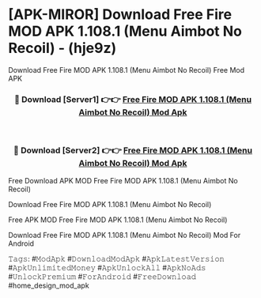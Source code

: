 # [APK-MIROR] Download Free Fire MOD APK 1.108.1 (Menu Aimbot No Recoil) - (hje9z)
Download Free Fire MOD APK 1.108.1 (Menu Aimbot No Recoil) Free Mod APK

<div align="center">
<h3>🔴 Download [Server1] 👉👉 <a href="https://apk-comot.site?title=Free_Fire_MOD_APK_1.108.1_(Menu_Aimbot_No_Recoil)">Free Fire MOD APK 1.108.1 (Menu Aimbot No Recoil) Mod Apk</a></h3><br>

<h3>🔴 Download [Server2] 👉👉 <a href="https://apk-comot.site?title=Free_Fire_MOD_APK_1.108.1_(Menu_Aimbot_No_Recoil)">Free Fire MOD APK 1.108.1 (Menu Aimbot No Recoil) Mod Apk</a></h3>
</div>


Free Download APK MOD Free Fire MOD APK 1.108.1 (Menu Aimbot No Recoil)

Download Free Fire MOD APK 1.108.1 (Menu Aimbot No Recoil) 

Free APK MOD Free Fire MOD APK 1.108.1 (Menu Aimbot No Recoil) 

Download Free Fire MOD APK 1.108.1 (Menu Aimbot No Recoil) Mod For Android

𝚃𝚊𝚐𝚜: #𝙼𝚘𝚍𝙰𝚙𝚔 #𝙳𝚘𝚠𝚗𝚕𝚘𝚊𝚍𝙼𝚘𝚍𝙰𝚙𝚔 #𝙰𝚙𝚔𝙻𝚊𝚝𝚎𝚜𝚝𝚅𝚎𝚛𝚜𝚒𝚘𝚗 #𝙰𝚙𝚔𝚄𝚗𝚕𝚒𝚖𝚒𝚝𝚎𝚍𝙼𝚘𝚗𝚎𝚢 #𝙰𝚙𝚔𝚄𝚗𝚕𝚘𝚌𝚔𝙰𝚕𝚕 #𝙰𝚙𝚔𝙽𝚘𝙰𝚍𝚜 #𝚄𝚗𝚕𝚘𝚌𝚔𝙿𝚛𝚎𝚖𝚒𝚞𝚖 #𝙵𝚘𝚛𝙰𝚗𝚍𝚛𝚘𝚒𝚍 #𝙵𝚛𝚎𝚎𝙳𝚘𝚠𝚗𝚕𝚘𝚊𝚍 #home_design_mod_apk